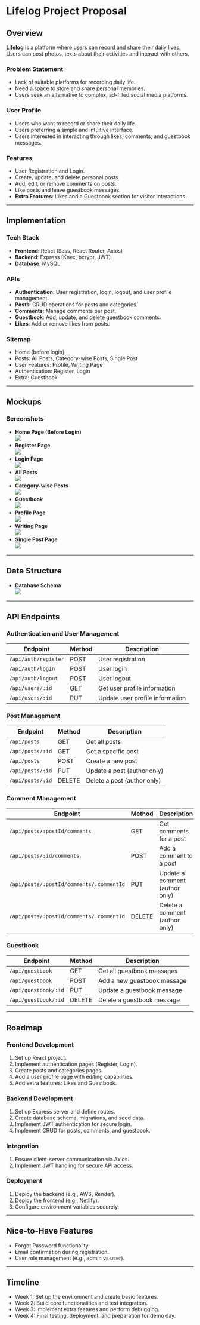 # Lifelog Project Proposal

## Overview

**Lifelog** is a platform where users can record and share their daily lives. Users can post photos, texts about their activities and interact with others.

### Problem Statement

- Lack of suitable platforms for recording daily life.
- Need a space to store and share personal memories.
- Users seek an alternative to complex, ad-filled social media platforms.

### User Profile

- Users who want to record or share their daily life.
- Users preferring a simple and intuitive interface.
- Users interested in interacting through likes, comments, and guestbook messages.

### Features

- User Registration and Login.
- Create, update, and delete personal posts.
- Add, edit, or remove comments on posts.
- Like posts and leave guestbook messages.
- **Extra Features**: Likes and a Guestbook section for visitor interactions.

---

## Implementation

### Tech Stack

- **Frontend**: React (Sass, React Router, Axios)
- **Backend**: Express (Knex, bcrypt, JWT)
- **Database**: MySQL

### APIs

- **Authentication**: User registration, login, logout, and user profile management.
- **Posts**: CRUD operations for posts and categories.
- **Comments**: Manage comments per post.
- **Guestbook**: Add, update, and delete guestbook comments.
- **Likes**: Add or remove likes from posts.

### Sitemap

- Home (before login)
- Posts: All Posts, Category-wise Posts, Single Post
- User Features: Profile, Writing Page
- Authentication: Register, Login
- Extra: Guestbook

---

## Mockups

### Screenshots

- **Home Page (Before Login)**  
  ![](./proposal-ScreenShots/Main.png)
- **Register Page**  
  ![](./proposal-ScreenShots/Register.png)
- **Login Page**  
  ![](./proposal-ScreenShots/Login.png)
- **All Posts**  
  ![](./proposal-ScreenShots/AllPost.png)
- **Category-wise Posts**  
  ![](./proposal-ScreenShots/Category.png)
- **Guestbook**  
  ![](./proposal-ScreenShots/GuestBook-extra.png)
- **Profile Page**  
  ![](./proposal-ScreenShots/MyProfile.png)
- **Writing Page**  
  ![](./proposal-ScreenShots/Writing.png)
- **Single Post Page**  
  ![](./proposal-ScreenShots/SinglePost.png)

---

## Data Structure

- **Database Schema**  
  ![](./proposal-ScreenShots/sql-diagram.png)

---

## API Endpoints

### Authentication and User Management

| Endpoint             | Method | Description                     |
| -------------------- | ------ | ------------------------------- |
| `/api/auth/register` | POST   | User registration               |
| `/api/auth/login`    | POST   | User login                      |
| `/api/auth/logout`   | POST   | User logout                     |
| `/api/users/:id`     | GET    | Get user profile information    |
| `/api/users/:id`     | PUT    | Update user profile information |

### Post Management

| Endpoint         | Method | Description                 |
| ---------------- | ------ | --------------------------- |
| `/api/posts`     | GET    | Get all posts               |
| `/api/posts/:id` | GET    | Get a specific post         |
| `/api/posts`     | POST   | Create a new post           |
| `/api/posts/:id` | PUT    | Update a post (author only) |
| `/api/posts/:id` | DELETE | Delete a post (author only) |

### Comment Management

| Endpoint                                 | Method | Description                    |
| ---------------------------------------- | ------ | ------------------------------ |
| `/api/posts/:postId/comments`            | GET    | Get comments for a post        |
| `/api/posts/:id/comments`                | POST   | Add a comment to a post        |
| `/api/posts/:postId/comments/:commentId` | PUT    | Update a comment (author only) |
| `/api/posts/:postId/comments/:commentId` | DELETE | Delete a comment (author only) |

### Guestbook

| Endpoint             | Method | Description                 |
| -------------------- | ------ | --------------------------- |
| `/api/guestbook`     | GET    | Get all guestbook messages  |
| `/api/guestbook`     | POST   | Add a new guestbook message |
| `/api/guestbook/:id` | PUT    | Update a guestbook message  |
| `/api/guestbook/:id` | DELETE | Delete a guestbook message  |

---

## Roadmap

### Frontend Development

1. Set up React project.
2. Implement authentication pages (Register, Login).
3. Create posts and categories pages.
4. Add a user profile page with editing capabilities.
5. Add extra features: Likes and Guestbook.

### Backend Development

1. Set up Express server and define routes.
2. Create database schema, migrations, and seed data.
3. Implement JWT authentication for secure login.
4. Implement CRUD for posts, comments, and guestbook.

### Integration

1. Ensure client-server communication via Axios.
2. Implement JWT handling for secure API access.

### Deployment

1. Deploy the backend (e.g., AWS, Render).
2. Deploy the frontend (e.g., Netlify).
3. Configure environment variables securely.

---

## Nice-to-Have Features

- Forgot Password functionality.
- Email confirmation during registration.
- User role management (e.g., admin vs user).

---

## Timeline

- Week 1: Set up the environment and create basic features.
- Week 2: Build core functionalities and test integration.
- Week 3: Implement extra features and perform debugging.
- Week 4: Final testing, deployment, and preparation for demo day.
